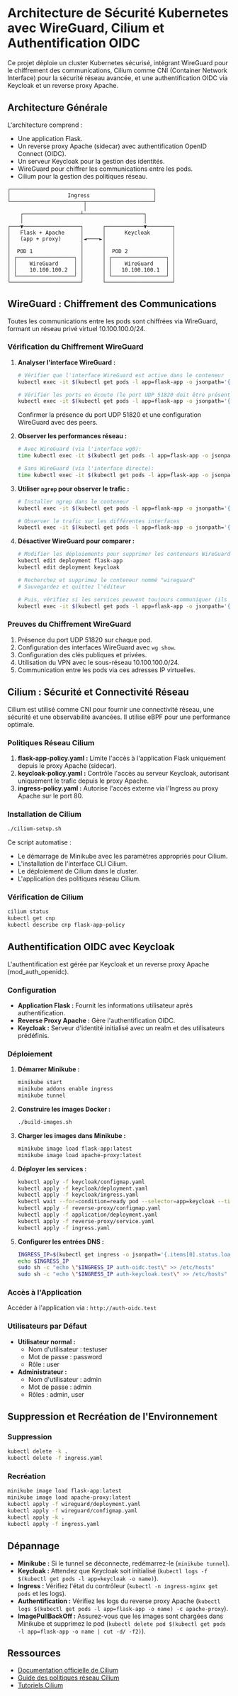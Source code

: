 # Architecture de Sécurité Kubernetes avec WireGuard, Cilium et Authentification OIDC

Ce projet déploie un cluster Kubernetes sécurisé, intégrant WireGuard pour le chiffrement des communications, Cilium comme CNI (Container Network Interface) pour la sécurité réseau avancée, et une authentification OIDC via Keycloak et un reverse proxy Apache.

## Architecture Générale

L'architecture comprend :

-   Une application Flask.
-   Un reverse proxy Apache (sidecar) avec authentification OpenID Connect (OIDC).
-   Un serveur Keycloak pour la gestion des identités.
-   WireGuard pour chiffrer les communications entre les pods.
-   Cilium pour la gestion des politiques réseau.

```
┌─────────────────────────────────────────────┐
│                  Ingress                    │
└───────────────────────┬─────────────────────┘
                        │
    ┌──────────────────┴───────────────────┐
    │                                      │
┌───▼──────────────────┐      ┌────────────▼────────┐
│   Flask + Apache     │      │      Keycloak       │
│   (app + proxy)      │◄────►│                     │
│                      │      │                     │
│  POD 1               │      │  POD 2              │
│ ┌──────────────────┐ │      │ ┌─────────────────┐ │
│ │    WireGuard     │ │      │ │    WireGuard    │ │
│ │    10.100.100.2  │ │      │ │   10.100.100.1  │ │
│ └──────────────────┘ │      │ └─────────────────┘ │
└──────────────────────┘      └─────────────────────┘
```

## WireGuard : Chiffrement des Communications

Toutes les communications entre les pods sont chiffrées via WireGuard, formant un réseau privé virtuel 10.100.100.0/24.

### Vérification du Chiffrement WireGuard

1.  **Analyser l'interface WireGuard :**

    ```bash
    # Vérifier que l'interface WireGuard est active dans le conteneur
    kubectl exec -it $(kubectl get pods -l app=flask-app -o jsonpath='{.items[0].metadata.name}') -c wireguard -- wg show

    # Vérifier les ports en écoute (le port UDP 51820 doit être présent pour WireGuard)
    kubectl exec -it $(kubectl get pods -l app=flask-app -o jsonpath='{.items[0].metadata.name}') -c wireguard -- netstat -tuln
    ```

    Confirmer la présence du port UDP 51820 et une configuration WireGuard avec des peers.
2.  **Observer les performances réseau :**

    ```bash
    # Avec WireGuard (via l'interface wg0):
    time kubectl exec -it $(kubectl get pods -l app=flask-app -o jsonpath='{.items[0].metadata.name}') -c wireguard -- curl -s 10.100.100.1:8080 > /dev/null

    # Sans WireGuard (via l'interface directe):
    time kubectl exec -it $(kubectl get pods -l app=flask-app -o jsonpath='{.items[0].metadata.name}') -c flask-app -- curl -s $(kubectl get svc keycloak-service -o jsonpath='{.spec.clusterIP}'):8080 > /dev/null
    ```
3.  **Utiliser `ngrep` pour observer le trafic :**

    ```bash
    # Installer ngrep dans le conteneur
    kubectl exec -it $(kubectl get pods -l app=flask-app -o jsonpath='{.items[0].metadata.name}') -c flask-app -- apt-get update && apt-get install -y ngrep

    # Observer le trafic sur les différentes interfaces
    kubectl exec -it $(kubectl get pods -l app=flask-app -o jsonpath='{.items[0].metadata.name}') -c flask-app -- ngrep -d any -q host $(kubectl get svc keycloak-service -o jsonpath='{.spec.clusterIP}')
    ```
4.  **Désactiver WireGuard pour comparer :**

    ```bash
    # Modifier les déploiements pour supprimer les conteneurs WireGuard
    kubectl edit deployment flask-app
    kubectl edit deployment keycloak

    # Recherchez et supprimez le conteneur nommé "wireguard"
    # Sauvegardez et quittez l'éditeur

    # Puis, vérifiez si les services peuvent toujours communiquer (ils le feront, mais sans chiffrement)
    kubectl exec -it $(kubectl get pods -l app=flask-app -o jsonpath='{.items[0].metadata.name}') -c flask-app -- curl -v $(kubectl get svc keycloak-service -o jsonpath='{.spec.clusterIP}'):8080
    ```

### Preuves du Chiffrement WireGuard

1.  Présence du port UDP 51820 sur chaque pod.
2.  Configuration des interfaces WireGuard avec `wg show`.
3.  Configuration des clés publiques et privées.
4.  Utilisation du VPN avec le sous-réseau 10.100.100.0/24.
5.  Communication entre les pods via ces adresses IP virtuelles.

## Cilium : Sécurité et Connectivité Réseau

Cilium est utilisé comme CNI pour fournir une connectivité réseau, une sécurité et une observabilité avancées. Il utilise eBPF pour une performance optimale.

### Politiques Réseau Cilium

1.  **flask-app-policy.yaml :** Limite l'accès à l'application Flask uniquement depuis le proxy Apache (sidecar).
2.  **keycloak-policy.yaml :** Contrôle l'accès au serveur Keycloak, autorisant uniquement le trafic depuis le proxy Apache.
3.  **ingress-policy.yaml :** Autorise l'accès externe via l'Ingress au proxy Apache sur le port 80.

### Installation de Cilium

```bash
./cilium-setup.sh
```

Ce script automatise :

-   Le démarrage de Minikube avec les paramètres appropriés pour Cilium.
-   L'installation de l'interface CLI Cilium.
-   Le déploiement de Cilium dans le cluster.
-   L'application des politiques réseau Cilium.

### Vérification de Cilium

```bash
cilium status
kubectl get cnp
kubectl describe cnp flask-app-policy
```

## Authentification OIDC avec Keycloak

L'authentification est gérée par Keycloak et un reverse proxy Apache (mod\_auth\_openidc).

### Configuration

-   **Application Flask :** Fournit les informations utilisateur après authentification.
-   **Reverse Proxy Apache :** Gère l'authentification OIDC.
-   **Keycloak :** Serveur d'identité initialisé avec un realm et des utilisateurs prédéfinis.

### Déploiement

1.  **Démarrer Minikube :**

    ```bash
    minikube start
    minikube addons enable ingress
    minikube tunnel
    ```
2.  **Construire les images Docker :**

    ```bash
    ./build-images.sh
    ```
3.  **Charger les images dans Minikube :**

    ```bash
    minikube image load flask-app:latest
    minikube image load apache-proxy:latest
    ```
4.  **Déployer les services :**

    ```bash
    kubectl apply -f keycloak/configmap.yaml
    kubectl apply -f keycloak/deployment.yaml
    kubectl apply -f keycloak/ingress.yaml
    kubectl wait --for=condition=ready pod --selector=app=keycloak --timeout=180s
    kubectl apply -f reverse-proxy/configmap.yaml
    kubectl apply -f application/deployment.yaml
    kubectl apply -f reverse-proxy/service.yaml
    kubectl apply -f ingress.yaml
    ```
5.  **Configurer les entrées DNS :**

    ```bash
    INGRESS_IP=$(kubectl get ingress -o jsonpath='{.items[0].status.loadBalancer.ingress[0].ip}')
    echo $INGRESS_IP
    sudo sh -c "echo \"$INGRESS_IP auth-oidc.test\" >> /etc/hosts"
    sudo sh -c "echo \"$INGRESS_IP auth-keycloak.test\" >> /etc/hosts"
    ```

### Accès à l'Application

Accéder à l'application via : `http://auth-oidc.test`

### Utilisateurs par Défaut

-   **Utilisateur normal :**
    -   Nom d'utilisateur : testuser
    -   Mot de passe : password
    -   Rôle : user
-   **Administrateur :**
    -   Nom d'utilisateur : admin
    -   Mot de passe : admin
    -   Rôles : admin, user

## Suppression et Recréation de l'Environnement

### Suppression

```bash
kubectl delete -k .
kubectl delete -f ingress.yaml
```

### Recréation

```bash
minikube image load flask-app:latest
minikube image load apache-proxy:latest
kubectl apply -f wireguard/deployment.yaml
kubectl apply -f wireguard/configmap.yaml
kubectl apply -k .
kubectl apply -f ingress.yaml
```

## Dépannage

-   **Minikube :** Si le tunnel se déconnecte, redémarrez-le (`minikube tunnel`).
-   **Keycloak :** Attendez que Keycloak soit initialisé (`kubectl logs -f $(kubectl get pods -l app=keycloak -o name)`).
-   **Ingress :** Vérifiez l'état du contrôleur (`kubectl -n ingress-nginx get pods` et les logs).
-   **Authentification :** Vérifiez les logs du reverse proxy Apache (`kubectl logs $(kubectl get pods -l app=flask-app -o name) -c apache-proxy`).
-   **ImagePullBackOff :** Assurez-vous que les images sont chargées dans Minikube et supprimez le pod (`kubectl delete pod $(kubectl get pods -l app=flask-app -o name | cut -d/ -f2)`).

## Ressources

-   [Documentation officielle de Cilium](https://docs.cilium.io/)
-   [Guide des politiques réseau Cilium](https://docs.cilium.io/en/stable/network/kubernetes/policy/)
-   [Tutoriels Cilium](https://docs.cilium.io/en/stable/tutorials/)
